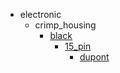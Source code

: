 * electronic
  * crimp_housing
    * [black](electronic/crimp_housing/black)
      * [15_pin](electronic/crimp_housing/black/15_pin)
        * [dupont](dupont)
